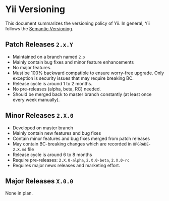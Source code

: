 Yii Versioning
==============

This document summarizes the versioning policy of Yii. In general, Yii follows the [Semantic Versioning](http://semver.org/).

## Patch Releases `2.x.Y`
 
* Maintained on a branch named `2.x`
* Mainly contain bug fixes and minor feature enhancements
* No major features.
* Must be 100% backward compatible to ensure worry-free upgrade. Only exception is security issues that may require breaking BC.
* Release cycle is around 1 to 2 months.
* No pre-releases (alpha, beta, RC) needed.
* Should be merged back to master branch constantly (at least once every week manually).


## Minor Releases `2.X.0`

* Developed on master branch
* Mainly contain new features and bug fixes
* Contain minor features and bug fixes merged from patch releases
* May contain BC-breaking changes which are recorded in `UPGRADE-2.X.md` file
* Release cycle is around 6 to 8 months
* Require pre-releases: `2.X.0-alpha`, `2.X.0-beta`, `2.X.0-rc`
* Requires major news releases and marketing effort.


## Major Releases `X.0.0`

None in plan. 
